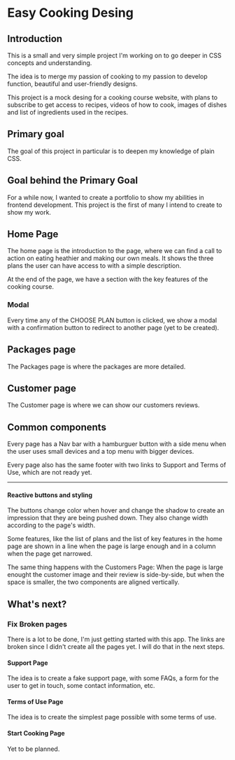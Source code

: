 # Easy Cooking Desing

## Introduction
This is a small and very simple project I'm working on to go deeper in CSS concepts and understanding.

The idea is to merge my passion of cooking to my passion to develop function, beautiful and user-friendly designs.

This project is a mock desing for a cooking course website, with plans to subscribe to get access to recipes, videos of how to cook, images of dishes and list of ingredients used in the recipes.

## Primary goal

The goal of this project in particular is to deepen my knowledge of plain CSS.

## Goal behind the Primary Goal

For a while now, I wanted to create a portfolio to show my abilities in frontend development. This project is the first of many I intend to create to show my work.

## Home Page

The home page is the introduction to the page, where we can find a call to action on eating heathier and making our own meals. It shows the three plans the user can have access to with a simple description.

At the end of the page, we have a section with the key features of the cooking course.

### Modal

Every time any of the CHOOSE PLAN button is clicked, we show a modal with a confirmation button to redirect to another page (yet to be created).

## Packages page

The Packages page is where the packages are more detailed.

## Customer page

The Customer page is where we can show our customers reviews.

## Common components

Every page has a Nav bar with a hamburguer button with a side menu when the user uses small devices and a top menu with bigger devices.

Every page also has the same footer with two links to Support and Terms of Use, which are not ready yet.

---

#### Reactive buttons and styling

The buttons change color when hover and change the shadow to create an impression that they are being pushed down. They also change width according to the page's width.

Some features, like the list of plans and the list of key features in the home page are shown in a line when the page is large enough and in a column when the page get narrowed.

The same thing happens with the Customers Page: When the page is large enought the customer image and their review is side-by-side, but when the space is smaller, the two components are aligned vertically.

## What's next?

### Fix Broken pages

There is a lot to be done, I'm just getting started with this app. The links are broken since I didn't create all the pages yet. I will do that in the next steps.

#### Support Page

The idea is to create a fake support page, with some FAQs, a form for the user to get in touch, some contact information, etc.

#### Terms of Use Page

The idea is to create the simplest page possible with some terms of use.

#### Start Cooking Page

Yet to be planned.
